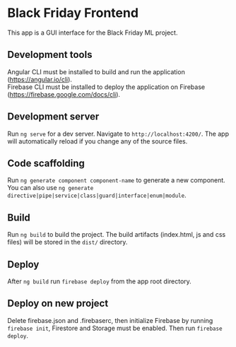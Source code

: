 # Black Friday Frontend

This app is a GUI interface for the Black Friday ML project.

## Development tools

Angular CLI must be installed to build and run the application (https://angular.io/cli).  
Firebase CLI must be installed to deploy the application on Firebase (https://firebase.google.com/docs/cli).

## Development server

Run `ng serve` for a dev server. Navigate to `http://localhost:4200/`. The app will automatically reload if you change any of the source files.

## Code scaffolding

Run `ng generate component component-name` to generate a new component. You can also use `ng generate directive|pipe|service|class|guard|interface|enum|module`. 

## Build

Run `ng build` to build the project. The build artifacts (index.html, js and css files) will be stored in the `dist/` directory.

## Deploy

After `ng build` run `firebase deploy` from the app root directory.

## Deploy on new project

Delete firebase.json and .firebaserc, then initialize Firebase by running `firebase init`, Firestore and Storage must be enabled. Then run `firebase deploy`.

